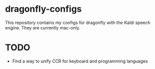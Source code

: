# dragonfly-configs
This repository contains my configs for dragonfly with the Kaldi speech engine. They are currently mac-only.

# TODO
* Find a way to unify CCR for keyboard and programming languages